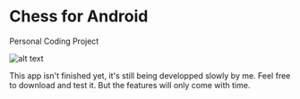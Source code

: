 # Chess for Android

Personal Coding Project

![alt text](https://github.com/SomeKoder/Chess/blob/master/app/src/main/res/drawable-v24/screenshot.png)

This app isn't finished yet, it's still being developped slowly by me. Feel free to download and test it. But the features will only come with time. 
 
